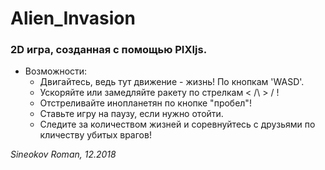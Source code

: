 # Alien_Invasion
### 2D игра, созданная с помощью PIXIjs.

* Возможности:
  * Двигайтесь, ведь тут движение - жизнь! По кнопкам 'WASD'.
  * Ускоряйте или замедляйте ракету по стрелкам < /\ > \/ !
  * Отстреливайте инопланетян по кнопке "пробел"!
  * Ставьте игру на паузу, если нужно отойти.
  * Следите за количеством жизней и соревнуйтесь с друзьями по кличеству убитых врагов!

_Sineokov Roman, 12.2018_